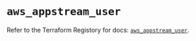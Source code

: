 # `aws_appstream_user`

Refer to the Terraform Registory for docs: [`aws_appstream_user`](https://registry.terraform.io/providers/hashicorp/aws/3.76.1/docs/resources/appstream_user).

